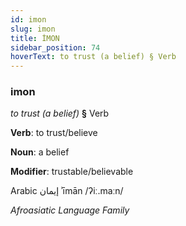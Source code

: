 ```yaml
---
id: imon
slug: imon
title: İMON
sidebar_position: 74
hoverText: to trust (a belief) § Verb
---
```


### imon

*to trust (a belief)* **§** Verb

**Verb**: to trust/believe

**Noun**: a belief

**Modifier**: trustable/believable

Arabic إيمان ʾīmān /ʔiː.maːn/

*Afroasiatic Language Family*